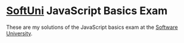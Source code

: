 [SoftUni][] JavaScript Basics Exam
===================================

These are my solutions of the JavaScript basics exam at the [Software University][SoftUni].

[SoftUni]: https://softuni.bg
